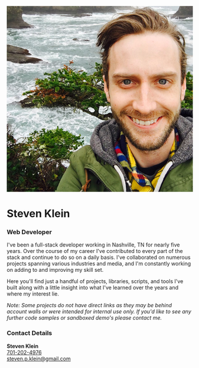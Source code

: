 <div id="hero">
    <div class="circle">
        <img src="/assets/images/me.jpg" alt="Steven Klein" />   
    </div>  
    <div class="title">
        <h1>Steven Klein</h1>
        <h3>Web Developer</h3>
    </div>
</div>

I've been a full-stack developer working in Nashville, TN for nearly five years.  Over the course of my career I've contributed to every part of the stack and continue to do so on a daily basis.  I've collaborated on numerous projects spanning various industries and media, and I'm constantly working on adding to and improving my skill set.

Here you'll find just a handful of projects, libraries, scripts, and tools I've built along with a little insight into what I've learned over the years and where my interest lie.

_Note: Some projects do not have direct links as they may be behind account walls or were intended for internal use only.  If you'd like to see any further code samples or sandboxed demo's please contact me._

### Contact Details
__Steven Klein__  
[701-202-4976](tel:7012024976)  
[steven.p.klein@gmail.com](steven.p.klein@gmail.com)
